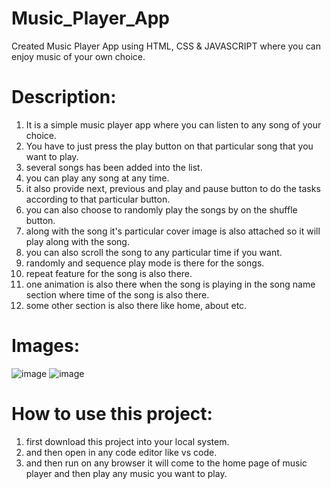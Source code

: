 # Music_Player_App
Created Music Player App using HTML, CSS & JAVASCRIPT where you can enjoy music of your own choice. 

# Description:

1. It is a simple music player app where you can listen to any song of your choice.
2. You have to just press the play button on that particular song that you want to play.
3. several songs has been added into the list.
4. you can play any song at any time.
5. it also provide next, previous and play and pause button to do the tasks according to that particular button.
6. you can also choose to randomly play the songs by on the shuffle button.
7. along with the song it's particular cover image is also attached so it will play along with the song.
8. you can also scroll the song to any particular time if you want.
9. randomly and sequence play mode is there for the songs.
10. repeat feature for the song is also there.
11. one animation is also there when the song is playing in the song name section where time of the song is also there.
12. some other section is also there like home, about etc.

# Images:

![image](https://github.com/adarsh206/Music_Player_App/assets/76390366/9f37681f-0f35-4aab-8f5c-28493ea3c685)
![image](https://github.com/adarsh206/Music_Player_App/assets/76390366/ab79b994-abae-4c46-9263-29e570eb10a0)

 
# How to use this project:

1. first download this project into your local system.
2. and then open in any code editor like vs code.
3. and then run on any browser it will come to the home page of music player and then play any music you want to play.
